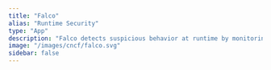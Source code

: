 ```yaml
---
title: "Falco"
alias: "Runtime Security"
type: "App"
description: "Falco detects suspicious behavior at runtime by monitoring Linux kernel activity. It provides deep visibility into unexpected process, file, and network activity inside containers and hosts."
image: "/images/cncf/falco.svg"
sidebar: false
---
```


